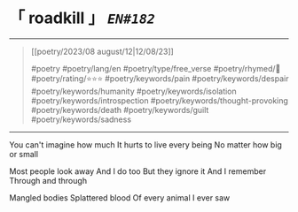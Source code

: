 # &#12300; roadkill &#12301; *`EN#182`*

---

> [[poetry/2023/08 august/12|12/08/23]]
> 
> #poetry 
> #poetry/lang/en 
> #poetry/type/free_verse 
> #poetry/rhymed/🔴 
> #poetry/rating/⭐⭐⭐ 
> #poetry/keywords/pain #poetry/keywords/despair #poetry/keywords/humanity #poetry/keywords/isolation #poetry/keywords/introspection #poetry/keywords/thought-provoking #poetry/keywords/death #poetry/keywords/guilt #poetry/keywords/sadness 

---

You can't imagine how much
It hurts to live every being
No matter how big or small

Most people look away
And I do too
But they ignore it
And I remember
Through and through

Mangled bodies
Splattered blood
Of every animal
I ever saw